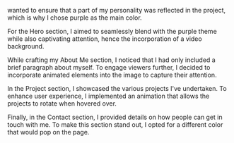 wanted to ensure that a part of my personality was reflected in the project, which is why I chose purple as the main color.

For the Hero section, I aimed to seamlessly blend with the purple theme while also captivating attention, hence the incorporation of a video background.

While crafting my About Me section, I noticed that I had only included a brief paragraph about myself. To engage viewers further, I decided to incorporate animated elements into the image to capture their attention.

In the Project section, I showcased the various projects I've undertaken. To enhance user experience, I implemented an animation that allows the projects to rotate when hovered over.

Finally, in the Contact section, I provided details on how people can get in touch with me. To make this section stand out, I opted for a different color that would pop on the page.
